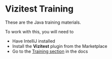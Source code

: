 # Vizitest Training
These are the Java training materials.

To work with this, you will need to

- Have IntelliJ installed
- Install the **Vizitest** plugin from the Marketplace
- Go to the [Training section](https://docs.vizitest.com/training.html) in the docs
